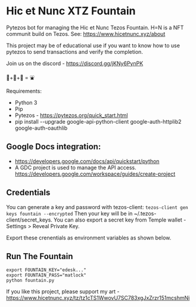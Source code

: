 # Hic et Nunc XTZ Fountain
Pytezos bot for managing the Hic et Nunc Tezos Fountain. H=N is a NFT communit build on Tezos. See: https://www.hicetnunc.xyz/about

This project may be of educational use if you want to know how to use pytezos to send transactions and verify the completion.

Join us on the discord - https://discord.gg/jKNy6PynPK

 :taco:+:snake:+:robot: = :fountain:

Requirements:

- Python 3
- Pip
- Pytezos - https://pytezos.org/quick_start.html
- pip install --upgrade google-api-python-client google-auth-httplib2 google-auth-oauthlib

## Google Docs integration:

- https://developers.google.com/docs/api/quickstart/python
- A GDC project is used to manage the API access. https://developers.google.com/workspace/guides/create-project

## Credentials

You can generate a key and password with tezos-client: ```tezos-client gen keys fountain --encrypted``` Then your key will be in ~/.tezos-client/secret_keys. You can also export a secret key from Temple wallet - Settings > Reveal Private Key.

Export these crenentials as environment variables as shown below.

## Run The Fountain

```
export FOUNTAIN_KEY="edesk..."
export FOUNTAIN_PASS="matlock"
python fountain.py
```

If you like this project, please support my art - https://www.hicetnunc.xyz/tz/tz1cTS1WwovU7SC783xgJxZrzr151mcshmNi
